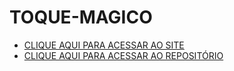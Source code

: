 # TOQUE-MAGICO
* [CLIQUE AQUI PARA ACESSAR AO SITE](https://valcilda.github.io/TOQUE-MAGICO/INDEX.html)
* [CLIQUE AQUI PARA ACESSAR AO REPOSITÓRIO](https://github.com/valcilda/TOQUE-MAGICO)
